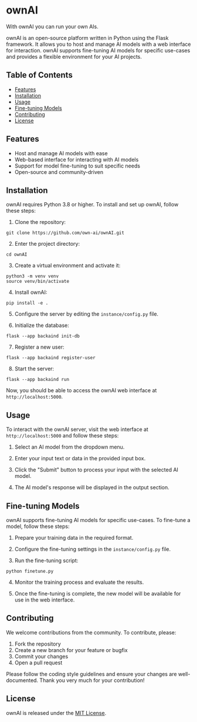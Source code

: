 # ownAI

With ownAI you can run your own AIs.

ownAI is an open-source platform written in Python using the Flask framework. It allows you to host and manage AI models with a web interface for interaction. ownAI supports fine-tuning AI models for specific use-cases and provides a flexible environment for your AI projects.

## Table of Contents

- [Features](#features)
- [Installation](#installation)
- [Usage](#usage)
- [Fine-tuning Models](#fine-tuning-models)
- [Contributing](#contributing)
- [License](#license)

## Features

- Host and manage AI models with ease
- Web-based interface for interacting with AI models
- Support for model fine-tuning to suit specific needs
- Open-source and community-driven

## Installation

ownAI requires Python 3.8 or higher. To install and set up ownAI, follow these steps:

1. Clone the repository:
```
git clone https://github.com/own-ai/ownAI.git
```

2. Enter the project directory:
```
cd ownAI
```

3. Create a virtual environment and activate it:
```
python3 -m venv venv
source venv/bin/activate
```

4. Install ownAI:
```
pip install -e .
```

5. Configure the server by editing the `instance/config.py` file.

6. Initialize the database:
```
flask --app backaind init-db
```

7. Register a new user:
```
flask --app backaind register-user
```

8. Start the server:
```
flask --app backaind run
```

Now, you should be able to access the ownAI web interface at `http://localhost:5000`.

## Usage

To interact with the ownAI server, visit the web interface at `http://localhost:5000` and follow these steps:

1. Select an AI model from the dropdown menu.

2. Enter your input text or data in the provided input box.

3. Click the "Submit" button to process your input with the selected AI model.

4. The AI model's response will be displayed in the output section.

## Fine-tuning Models

ownAI supports fine-tuning AI models for specific use-cases. To fine-tune a model, follow these steps:

1. Prepare your training data in the required format.

2. Configure the fine-tuning settings in the `instance/config.py` file.

3. Run the fine-tuning script:
```
python finetune.py
```

4. Monitor the training process and evaluate the results.

5. Once the fine-tuning is complete, the new model will be available for use in the web interface.

## Contributing

We welcome contributions from the community. To contribute, please:

1. Fork the repository
2. Create a new branch for your feature or bugfix
3. Commit your changes
4. Open a pull request

Please follow the coding style guidelines and ensure your changes are well-documented.
Thank you very much for your contribution!

## License

ownAI is released under the [MIT License](LICENSE.txt).
